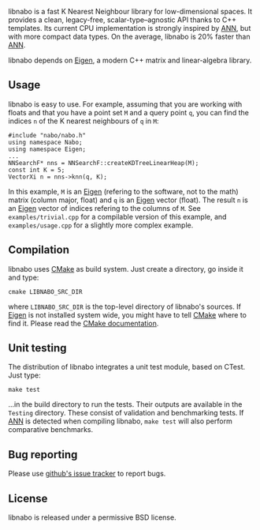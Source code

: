 libnabo is a fast K Nearest Neighbour library for low-dimensional spaces.
It provides a clean, legacy-free, scalar-type–agnostic API thanks to C++ templates.
Its current CPU implementation is strongly inspired by [ANN], but with more compact data types.
On the average, libnabo is 20% faster than [ANN].

libnabo depends on [Eigen], a modern C++ matrix and linear-algebra library.


Usage
-----

libnabo is easy to use. For example, assuming that you are working with floats and that you have a point set `M` and a query point `q`, you can find the indices `n` of the K nearest neighbours of `q` in `M`:

	#include "nabo/nabo.h"
	using namespace Nabo;
	using namespace Eigen;
	...
	NNSearchF* nns = NNSearchF::createKDTreeLinearHeap(M);
	const int K = 5;
	VectorXi n = nns->knn(q, K);

In this example, `M` is an [Eigen] (refering to the software, not to the math) matrix (column major, float) and `q` is an [Eigen] vector (float).
The result `n` is an [Eigen] vector of indices refering to the columns of `M`.
See `examples/trivial.cpp` for a compilable version of this example, and `examples/usage.cpp` for a slightly more complex example.


Compilation
-----------

libnabo uses [CMake] as build system.
Just create a directory, go inside it and type:

	cmake LIBNABO_SRC_DIR
    
where `LIBNABO_SRC_DIR` is the top-level directory of libnabo's sources.
If [Eigen] is not installed system wide, you might have to tell [CMake] where to find it.
Please read the [CMake documentation].


Unit testing
------------

The distribution of libnabo integrates a unit test module, based on CTest.
Just type:

	make test
   
...in the build directory to run the tests.
Their outputs are available in the `Testing` directory.
These consist of validation and benchmarking tests.
If [ANN] is detected when compiling libnabo, `make test` will also perform comparative benchmarks.


Bug reporting
-------------

Please use [github's issue tracker](http://github.com/stephanemagnenat/libnabo/issues) to report bugs.

License
-------

libnabo is released under a permissive BSD license.


[ANN]: http://www.cs.umd.edu/~mount/ANN
[CMake]: http://www.cmake.org
[CMake documentation]: http://www.cmake.org/cmake/help/cmake2.6docs.html
[Eigen]: http://eigen.tuxfamily.org